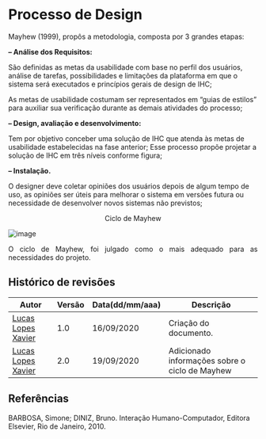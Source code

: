 # Processo de Design 

<p align="justify">

Mayhew (1999), propôs a metodologia, composta por 3 grandes etapas:
</p>

<p align="justify">

<b> – Análise dos Requisitos: </b>

São definidas as metas da usabilidade com base no perfil dos usuários, análise de tarefas, possibilidades e limitações da plataforma em que o sistema será executados e princípios gerais de design de IHC;

As metas de usabilidade costumam ser representados em “guias de estilos” para auxiliar sua verificação durante as demais atividades do processo;
</p>


<p align="justify">

<b> – Design, avaliação e desenvolvimento: </b>

Tem por objetivo conceber uma solução de IHC que atenda às metas de usabilidade estabelecidas na fase anterior;
Esse processo propõe projetar a solução de IHC em três níveis conforme figura;
</p>

<p align="justify">
<b> – Instalação. </b>

O designer deve coletar opiniões dos usuários depois de algum tempo de uso, as opiniões ser úteis para melhorar o sistema em versões futura ou necessidade de desenvolver novos sistemas não previstos;
</p>

<p align="center"> Ciclo de Mayhew </p>

![image](https://user-images.githubusercontent.com/38164895/93658833-799fe280-fa15-11ea-98ed-a4680385978c.png)


<p align="justify"> O ciclo de Mayhew, foi julgado como o mais adequado para as necessidades do projeto. </p>


## **Histórico de revisões**
Autor | Versão | Data(dd/mm/aaa) | Descrição 
---- | ----------- | ------ | ---------
[Lucas Lopes Xavier](https://github.com/lucaslop) | 1.0 | 16/09/2020 | Criação do documento.
[Lucas Lopes Xavier](https://github.com/lucaslop) | 2.0 | 19/09/2020 | Adicionado informações sobre o ciclo de Mayhew



## Referências

BARBOSA, Simone; DINIZ, Bruno. Interação Humano-Computador, Editora Elsevier, Rio de Janeiro, 2010.
